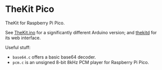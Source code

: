 # TheKit Pico

TheKit for Raspberry Pi Pico.

See [TheKit.ino](https://github.com/myzhang1029/codes/blob/main/Arduino/TheKit/TheKit.ino) for a significantly different Arduino version; and [thekitd](https://github.com/myzhang1029/codes/tree/main/rust/thekitd) for its web interface.

Useful stuff:
- `base64.c` offers a basic base64 decoder.
- `pcm.c` is an unsigned 8-bit 8kHz PCM player for Raspberry Pi Pico.
